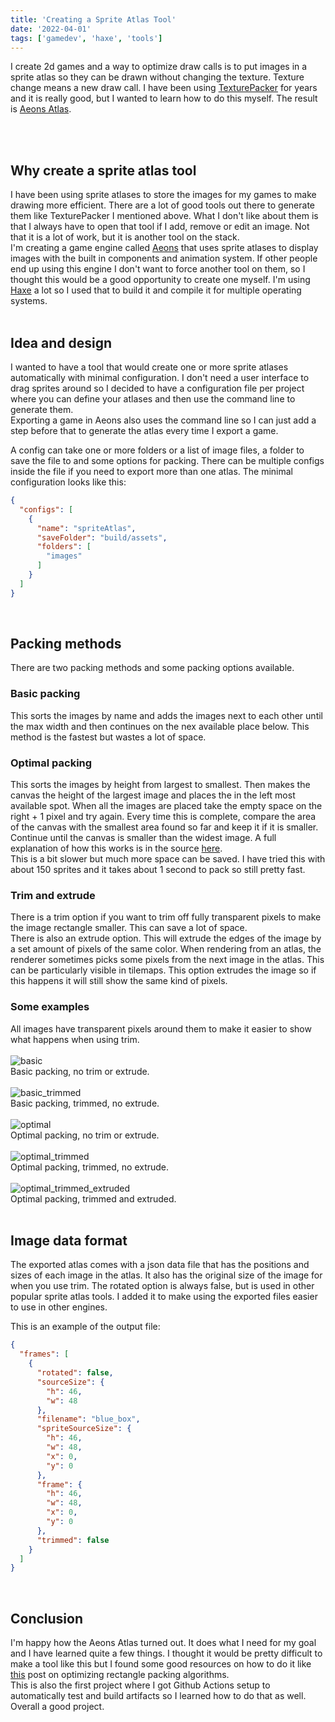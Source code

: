 ```yaml
---
title: 'Creating a Sprite Atlas Tool'
date: '2022-04-01'
tags: ['gamedev', 'haxe', 'tools']
---
```


I create 2d games and a way to optimize draw calls is to put images in a sprite atlas so they can be drawn without 
changing the texture. Texture change means a new draw call. I have been using 
[TexturePacker](https://www.codeandweb.com/texturepacker) for years and it is really good, but I wanted to learn how to
do this myself. The result is [Aeons Atlas](/projects/aeons-atlas).  
<!-- read-more -->
<br/>
<br/>

## Why create a sprite atlas tool
I have been using sprite atlases to store the images for my games to make drawing more efficient. There are a lot of good tools out there to generate them like TexturePacker I mentioned above. What I don't like about them is that I always have to open that tool if I add, remove or edit an image. Not that it is a lot of work, but it is another tool on the stack.  
I'm creating a game engine called [Aeons](https://github.com/codescapade/aeons) that uses sprite atlases to display images with the built in components and animation system. If other people end up using this engine I don't want to force another tool on them, so I thought this would be a good opportunity to create one myself. I'm using [Haxe](https://haxe.org) a lot so I used that to build it and compile it for multiple operating systems.
<br/>
<br/>

## Idea and design
I wanted to have a tool that would create one or more sprite atlases automatically with minimal configuration. I don't need a user interface to drag sprites around so I decided to have a configuration file per project where you can define your atlases and then use the command line to generate them.  
Exporting a game in Aeons also uses the command line so I can just add a step before that to generate the atlas every time I export a game.  


A config can take one or more folders or a list of image files, a folder to save the file to and some options for packing. There can be multiple configs inside the file if you need to export more than one atlas. The minimal configuration looks like this:  
``` json
{
  "configs": [
    {
      "name": "spriteAtlas",
      "saveFolder": "build/assets",
      "folders": [
        "images"
      ]
    }
  ]
}
```  
<br/>

## Packing methods
There are two packing methods and some packing options available.

### Basic packing
This sorts the images by name and adds the images next to each other until the max width and then continues on the nex available place below. This method is the fastest but wastes a lot of space.

### Optimal packing
This sorts the images by height from largest to smallest. Then makes the canvas the height of the largest image and places the in the left most available spot. When all the images are placed take the empty space on the right + 1 pixel and try again. Every time this is complete, compare the area of the canvas with the smallest area found so far and keep it if it is smaller. Continue until the canvas is smaller than the widest image. A full explanation of how this works is in the source [here](https://github.com/codescapade/aeons-atlas/blob/main/source/atlas/Packer.hx).  
This is a bit slower but much more space can be saved. I have tried this with about 150 sprites and it takes about 1 second to pack so still pretty fast.

### Trim and extrude
There is a trim option if you want to trim off fully transparent pixels to make the image rectangle smaller. This can save a lot of space.  
There is also an extrude option. This will extrude the edges of the image by a set amount of pixels of the same color. When rendering from an atlas, the renderer sometimes picks some pixels from the next image in the atlas. This can be particularly visible in tilemaps. This option extrudes the image so if this happens it will still show the same kind of pixels.

### Some examples
All images have transparent pixels around them to make it easier to show what happens when using trim.  
<br/>
![basic](/blog/images/aeons-atlas/basic.png)  
Basic packing, no trim or extrude.  
<br/>
![basic_trimmed](/blog/images/aeons-atlas/basic_trimmed.png)  
Basic packing, trimmed, no extrude.  
<br/>
![optimal](/blog/images/aeons-atlas/optimal.png)  
Optimal packing, no trim or extrude.  
<br/>
![optimal_trimmed](/blog/images/aeons-atlas/optimal_trimmed.png)  
Optimal packing, trimmed, no extrude.  
<br/>
![optimal_trimmed_extruded](/blog/images/aeons-atlas/optimal_trimmed_extruded.png)  
Optimal packing, trimmed and extruded.
<br/>
<br/>

## Image data format
The exported atlas comes with a json data file that has the positions and sizes of each image in the atlas. It also has the original size of the image for when you use trim. The rotated option is always false, but is used in other popular sprite atlas tools. I added it to make using the exported files easier to use in other engines.

This is an example of the output file:

``` json
{
  "frames": [
    {
      "rotated": false,
      "sourceSize": {
        "h": 46,
        "w": 48
      },
      "filename": "blue_box",
      "spriteSourceSize": {
        "h": 46,
        "w": 48,
        "x": 0,
        "y": 0
      },
      "frame": {
        "h": 46,
        "w": 48,
        "x": 0,
        "y": 0
      },
      "trimmed": false
    }
  ]
}
```
<br/>

## Conclusion
I'm happy how the Aeons Atlas turned out. It does what I need for my goal and I have learned quite a few things. I thought it would be pretty difficult to make a tool like this but I found some good resources on how to do it like [this](https://www.codeproject.com/Articles/210979/Fast-optimizing-rectangle-packing-algorithm-for-bu) post on optimizing rectangle packing algorithms.  
This is also the first project where I got Github Actions setup to automatically test and build artifacts so I learned how to do that as well. Overall a good project.